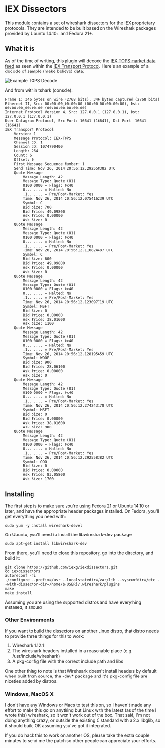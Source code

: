 # IEX Dissectors

This module contains a set of wireshark dissectors for the IEX proprietary protocols. They are intended to be built based on the Wireshark packages provided by Ubuntu 14.10+ and Fedora 21+.

## What it is

As of the time of writing, this plugin will decode the [IEX TOPS market data feed](http://www.iextrading.com/docs/IEX+TOPS+Spec.pdf) as seen within the [IEX Transport Protocol](http://iextrading.com/docs/IEX+Transport+Spec.pdf). Here's an example of a decode of sample (make believe) data:

![Example TOPS Decode](https://raw.githubusercontent.com/iexg/iexdissectors/master/docs/sshot1.jpg)

And from within tshark (console):

```
Frame 1: 346 bytes on wire (2768 bits), 346 bytes captured (2768 bits)
Ethernet II, Src: 00:00:00_00:00:00 (00:00:00:00:00:00), Dst: 00:00:00_00:00:00 (00:00:00:00:00:00)
Internet Protocol Version 4, Src: 127.0.0.1 (127.0.0.1), Dst: 127.0.0.1 (127.0.0.1)
User Datagram Protocol, Src Port: 16641 (16641), Dst Port: 16641 (16641)
IEX Transport Protocol
    Version: 1
    Message Protocol: IEX-TOPS
    Channel ID: 1
    Session ID: 1074790400
    Length: 264
    Count: 6
    Offset: 0
    First Message Sequence Number: 1
    Send Time: Nov 26, 2014 20:56:12.292558382 UTC
    Quote Message
        Message Length: 42
        Message Type: Quote (81)
        0100 0000 = Flags: 0x40
        0... .... = Halted: No
        .1.. .... = Pre/Post-Market: Yes
        Time: Nov 26, 2014 20:56:12.075416239 UTC
        Symbol: C       
        Bid Size: 700
        Bid Price: 49.09800
        Ask Price: 0.00000
        Ask Size: 0
    Quote Message
        Message Length: 42
        Message Type: Quote (81)
        0100 0000 = Flags: 0x40
        0... .... = Halted: No
        .1.. .... = Pre/Post-Market: Yes
        Time: Nov 26, 2014 20:56:12.116824487 UTC
        Symbol: C       
        Bid Size: 600
        Bid Price: 49.09800
        Ask Price: 0.00000
        Ask Size: 0
    Quote Message
        Message Length: 42
        Message Type: Quote (81)
        0100 0000 = Flags: 0x40
        0... .... = Halted: No
        .1.. .... = Pre/Post-Market: Yes
        Time: Nov 26, 2014 20:56:12.123097719 UTC
        Symbol: MSFT    
        Bid Size: 0
        Bid Price: 0.00000
        Ask Price: 38.01600
        Ask Size: 1100
    Quote Message
        Message Length: 42
        Message Type: Quote (81)
        0100 0000 = Flags: 0x40
        0... .... = Halted: No
        .1.. .... = Pre/Post-Market: Yes
        Time: Nov 26, 2014 20:56:12.128195659 UTC
        Symbol: WOOF    
        Bid Size: 900
        Bid Price: 28.06100
        Ask Price: 0.00000
        Ask Size: 0
    Quote Message
        Message Length: 42
        Message Type: Quote (81)
        0100 0000 = Flags: 0x40
        0... .... = Halted: No
        .1.. .... = Pre/Post-Market: Yes
        Time: Nov 26, 2014 20:56:12.274243178 UTC
        Symbol: MSFT    
        Bid Size: 0
        Bid Price: 0.00000
        Ask Price: 38.01600
        Ask Size: 900
    Quote Message
        Message Length: 42
        Message Type: Quote (81)
        0100 0000 = Flags: 0x40
        0... .... = Halted: No
        .1.. .... = Pre/Post-Market: Yes
        Time: Nov 26, 2014 20:56:12.292558382 UTC
        Symbol: QQQ     
        Bid Size: 0
        Bid Price: 0.00000
        Ask Price: 83.05800
        Ask Size: 1700

```

## Installing

The first step is to make sure you're using Fedora 21 or Ubuntu 14.10 or later, and have the appropriate header packages installed. On Fedora, you'll get everything you need with:

```
sudo yum -y install wireshark-devel
```

On Ubuntu, you'll need to install the libwireshark-dev package:

```
sudo apt-get install libwireshark-dev
```

From there, you'll need to clone this repository, go into the directory, and build it:

```
git clone https://github.com/iexg/iexdissectors.git
cd iexdissectors
autoreconf -fi
./configure --prefix=/usr --localstatedir=/var/lib --sysconfdir=/etc --with-dissector-dir=/home/${USER}/.wireshark/plugins
make
make install
```

Assuming you are using the supported distros and have everything installed, it should 

### Other Environments

If you want to build the dissectors on another Linux distro, that distro needs to provide three things for this to work:

1. Wireshark 1.12.1
1. The wireshark headers installed in a reasonable place (e.g. /usr/include/wireshark)
1. A pkg-config file with the correct include path and libs

One other thing to note is that Wirehsark doesn't install headers by default when built from source, the -dev* package and it's pkg-config file are niceties added by distros.

### Windows, MacOS X

I don't have any Windows or Macs to test this on, so I haven't made any effort to make this go on anything but Linux with the latest (as of the time I wrote this) wireshark, so it won't work out of the box. That said, I'm not doing anything crazy, or outside the existing C standard with a 2.x libglib, so it should build OK assuming you've got it integrated.

If you do hack this to work on another OS, please take the extra couple minutes to send me the patch so other people can appreciate your efforts.
